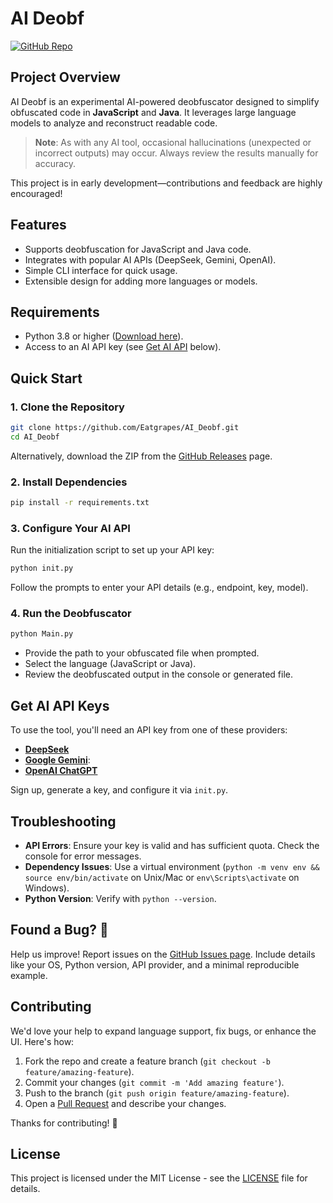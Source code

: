# AI Deobf

[![GitHub Repo](https://img.shields.io/badge/GitHub-Repo-blue?logo=github)](https://github.com/Eatgrapes/AI_Deobf)

## Project Overview

AI Deobf is an experimental AI-powered deobfuscator designed to simplify obfuscated code in **JavaScript** and **Java**. It leverages large language models to analyze and reconstruct readable code. 

> **Note**: As with any AI tool, occasional hallucinations (unexpected or incorrect outputs) may occur. Always review the results manually for accuracy.

This project is in early development—contributions and feedback are highly encouraged!

## Features
- Supports deobfuscation for JavaScript and Java code.
- Integrates with popular AI APIs (DeepSeek, Gemini, OpenAI).
- Simple CLI interface for quick usage.
- Extensible design for adding more languages or models.

## Requirements
- Python 3.8 or higher ([Download here](https://www.python.org/downloads/)).
- Access to an AI API key (see [Get AI API](#get-ai-api) below).

## Quick Start

### 1. Clone the Repository
```bash
git clone https://github.com/Eatgrapes/AI_Deobf.git
cd AI_Deobf
```

Alternatively, download the ZIP from the [GitHub Releases](https://github.com/Eatgrapes/AI_Deobf/archive/refs/heads/main.zip) page.

### 2. Install Dependencies
```bash
pip install -r requirements.txt
```

### 3. Configure Your AI API
Run the initialization script to set up your API key:
```bash
python init.py
```
Follow the prompts to enter your API details (e.g., endpoint, key, model).

### 4. Run the Deobfuscator
```bash
python Main.py
```
- Provide the path to your obfuscated file when prompted.
- Select the language (JavaScript or Java).
- Review the deobfuscated output in the console or generated file.

## Get AI API Keys

To use the tool, you'll need an API key from one of these providers:

- **[DeepSeek](https://platform.deepseek.com/)**
- **[Google Gemini](https://aistudio.google.com/api-keys)**:
- **[OpenAI ChatGPT](https://platform.openai.com/api-keys)**

Sign up, generate a key, and configure it via `init.py`.

## Troubleshooting
- **API Errors**: Ensure your key is valid and has sufficient quota. Check the console for error messages.
- **Dependency Issues**: Use a virtual environment (`python -m venv env && source env/bin/activate` on Unix/Mac or `env\Scripts\activate` on Windows).
- **Python Version**: Verify with `python --version`.

## Found a Bug? 🐛
Help us improve! Report issues on the [GitHub Issues page](https://github.com/Eatgrapes/AI_Deobf/issues). Include details like your OS, Python version, API provider, and a minimal reproducible example.

## Contributing
We'd love your help to expand language support, fix bugs, or enhance the UI. Here's how:

1. Fork the repo and create a feature branch (`git checkout -b feature/amazing-feature`).
2. Commit your changes (`git commit -m 'Add amazing feature'`).
3. Push to the branch (`git push origin feature/amazing-feature`).
4. Open a [Pull Request](https://github.com/Eatgrapes/AI_Deobf/compare) and describe your changes.

Thanks for contributing! 🚀

## License
This project is licensed under the MIT License - see the [LICENSE](LICENSE) file for details.
